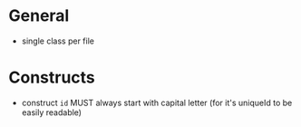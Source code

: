 # General
 - single class per file
 
# Constructs
 - construct `id` MUST always start with capital letter (for it's uniqueId to be easily readable)

